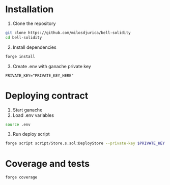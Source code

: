 # Installation

1. Clone the repository

```bash
git clone https://github.com/milosdjurica/bell-solidity
cd bell-solidity
```

2. Install dependencies

```bash
forge install
```

3. Create .env with ganache private key

```
PRIVATE_KEY="PRIVATE_KEY_HERE"
```

# Deploying contract

1. Start ganache
2. Load .env variables

```bash
source .env
```

3. Run deploy script

```bash
forge script script/Store.s.sol:DeployStore --private-key $PRIVATE_KEY --rpc-url http://127.0.0.1:7545 --broadcast

```

# Coverage and tests

```bash
forge coverage
```
